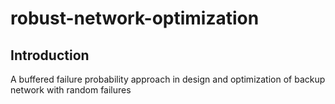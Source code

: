 # robust-network-optimization

## Introduction

A buffered failure probability approach in design and optimization of backup network with random failures
